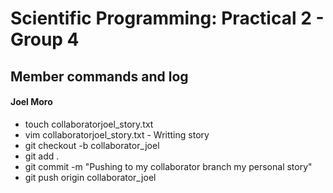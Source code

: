 # Scientific Programming: Practical 2 - Group 4

## Member commands and log

#### Joel Moro

 * touch collaboratorjoel_story.txt 
 * vim collaboratorjoel_story.txt - Writting story 
 * git checkout -b collaborator_joel 
 * git add . 
 * git commit -m "Pushing to my collaborator branch my personal story" 
 * git push origin collaborator_joel
